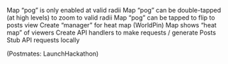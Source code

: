 Map “pog” is only enabled at valid radii
Map “pog” can be double-tapped (at high levels) to zoom to valid radii
Map “pog” can be tapped to flip to posts view
Create “manager” for heat map (WorldPin)
Map shows “heat map” of viewers
Create API handlers to make requests / generate Posts
Stub API requests locally

(Postmates: LaunchHackathon)